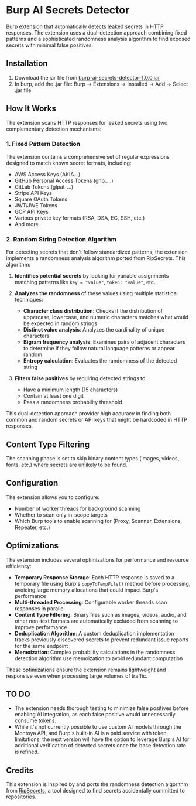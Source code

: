 # Burp AI Secrets Detector
Burp extension that automatically detects leaked secrets in HTTP responses. The extension uses a dual-detection approach combining fixed patterns and a sophisticated randomness analysis algorithm to find exposed secrets with minimal false positives.

## Installation

1. Download the jar file from [burp-ai-secrets-detector-1.0.0.jar](https://raw.githubusercontent.com/slicingmelon/burp-ai-secrets-detector/refs/heads/main/build/libs/burp-ai-secrets-detector-1.0.0.jar)
2. In burp, add the .jar file: Burp → Extensions → Installed → Add → Select .jar file

## How It Works

The extension scans HTTP responses for leaked secrets using two complementary detection mechanisms:

### 1. Fixed Pattern Detection

The extension contains a comprehensive set of regular expressions designed to match known secret formats, including:

- AWS Access Keys (AKIA...)
- GitHub Personal Access Tokens (ghp_...)
- GitLab Tokens (glpat-...)
- Stripe API Keys
- Square OAuth Tokens
- JWT/JWE Tokens
- GCP API Keys
- Various private key formats (RSA, DSA, EC, SSH, etc.)
- And more


### 2. Random String Detection Algorithm

For detecting secrets that don't follow standardized patterns, the extension implements a randomness analysis algorithm ported from RipSecrets. This algorithm:

1. **Identifies potential secrets** by looking for variable assignments matching patterns like `key = "value"`, `token: "value"`, etc.

2. **Analyzes the randomness** of these values using multiple statistical techniques:
   - **Character class distribution**: Checks if the distribution of uppercase, lowercase, and numeric characters matches what would be expected in random strings
   - **Distinct value analysis**: Analyzes the cardinality of unique characters
   - **Bigram frequency analysis**: Examines pairs of adjacent characters to determine if they follow natural language patterns or appear random
   - **Entropy calculation**: Evaluates the randomness of the detected string

3. **Filters false positives** by requiring detected strings to:
   - Have a minimum length (15 characters)
   - Contain at least one digit
   - Pass a randomness probability threshold

This dual-detection approach provider high accuracy in finding both common and random secrets or API keys that might be hardcoded in HTTP responses.

## Content Type Filtering

The scanning phase is set to skip binary content types (images, videos, fonts, etc.) where secrets are unlikely to be found.

## Configuration

The extension allows you to configure:
- Number of worker threads for background scanning
- Whether to scan only in-scope targets
- Which Burp tools to enable scanning for (Proxy, Scanner, Extensions, Repeater, etc.)

## Optimizations

The extension includes several optimizations for performance and resource efficiency:

- **Temporary Response Storage**: Each HTTP response is saved to a temporary file using Burp's `copyToTempFile()` method before processing, avoiding large memory allocations that could impact Burp's performance
- **Multi-threaded Processing**: Configurable worker threads scan responses in parallel
- **Content Type Filtering**: Binary files such as images, videos, audio, and other non-text formats are automatically excluded from scanning to improve performance
- **Deduplication Algorithm**: A custom deduplication implementation tracks previously discovered secrets to prevent redundant issue reports for the same endpoint
- **Memoization**: Complex probability calculations in the randomness detection algorithm use memoization to avoid redundant computation

These optimizations ensure the extension remains lightweight and responsive even when processing large volumes of traffic.

## TO DO

- The extension needs thorough testing to minimize false positives before enabling AI integration, as each false positive would unnecessarily consume tokens.
- While it's not currently possible to use custom AI models through the Montoya API, and Burp's built-in AI is a paid service with token limitations, the next version will have the option to leverage Burp's AI for additional verification of detected secrets once the base detection rate is refined.
  
## Credits

This extension is inspired by and ports the randomness detection algorithm from [RipSecrets](https://github.com/sirwart/ripsecrets), a tool designed to find secrets accidentally committed to repositories.
